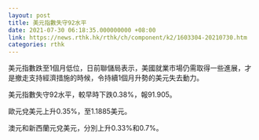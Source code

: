 ```yaml
---
layout: post
title: 美元指數失守92水平
date: 2021-07-30 06:18:35.000000000 +08:00
link: https://news.rthk.hk/rthk/ch/component/k2/1603304-20210730.htm
categories: rthk
---
```


美元指數跌至1個月低位，日前聯儲局表示，美國就業市場仍需取得一些進展，才是撤走支持經濟措施的時候，令持續1個月升勢的美元失去動力。

美元指數失守92水平，較早時下跌0.38%，報91.905。

歐元兌美元上升0.35%，至1.1885美元。

澳元和新西蘭元兌美元，分別上升0.33%和0.7%。
